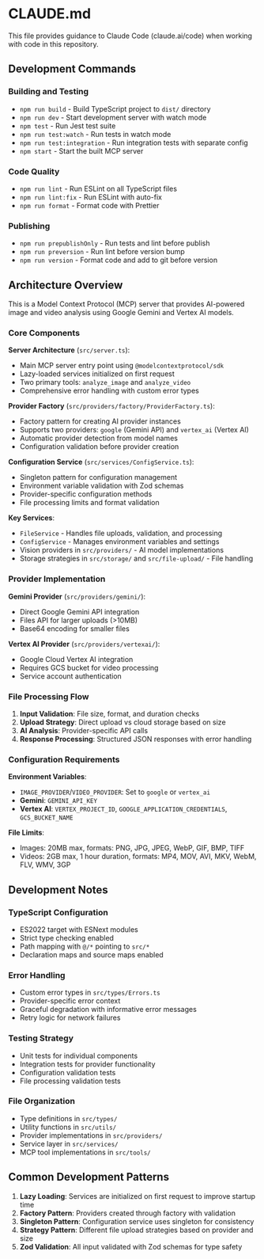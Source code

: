 # CLAUDE.md

This file provides guidance to Claude Code (claude.ai/code) when working with code in this repository.

## Development Commands

### Building and Testing
- `npm run build` - Build TypeScript project to `dist/` directory
- `npm run dev` - Start development server with watch mode
- `npm test` - Run Jest test suite
- `npm run test:watch` - Run tests in watch mode
- `npm run test:integration` - Run integration tests with separate config
- `npm start` - Start the built MCP server

### Code Quality
- `npm run lint` - Run ESLint on all TypeScript files
- `npm run lint:fix` - Run ESLint with auto-fix
- `npm run format` - Format code with Prettier

### Publishing
- `npm run prepublishOnly` - Run tests and lint before publish
- `npm run preversion` - Run lint before version bump
- `npm run version` - Format code and add to git before version

## Architecture Overview

This is a Model Context Protocol (MCP) server that provides AI-powered image and video analysis using Google Gemini and Vertex AI models.

### Core Components

**Server Architecture** (`src/server.ts`):
- Main MCP server entry point using `@modelcontextprotocol/sdk`
- Lazy-loaded services initialized on first request
- Two primary tools: `analyze_image` and `analyze_video`
- Comprehensive error handling with custom error types

**Provider Factory** (`src/providers/factory/ProviderFactory.ts`):
- Factory pattern for creating AI provider instances
- Supports two providers: `google` (Gemini API) and `vertex_ai` (Vertex AI)
- Automatic provider detection from model names
- Configuration validation before provider creation

**Configuration Service** (`src/services/ConfigService.ts`):
- Singleton pattern for configuration management
- Environment variable validation with Zod schemas
- Provider-specific configuration methods
- File processing limits and format validation

**Key Services**:
- `FileService` - Handles file uploads, validation, and processing
- `ConfigService` - Manages environment variables and settings
- Vision providers in `src/providers/` - AI model implementations
- Storage strategies in `src/storage/` and `src/file-upload/` - File handling

### Provider Implementation

**Gemini Provider** (`src/providers/gemini/`):
- Direct Google Gemini API integration
- Files API for larger uploads (>10MB)
- Base64 encoding for smaller files

**Vertex AI Provider** (`src/providers/vertexai/`):
- Google Cloud Vertex AI integration
- Requires GCS bucket for video processing
- Service account authentication

### File Processing Flow

1. **Input Validation**: File size, format, and duration checks
2. **Upload Strategy**: Direct upload vs cloud storage based on size
3. **AI Analysis**: Provider-specific API calls
4. **Response Processing**: Structured JSON responses with error handling

### Configuration Requirements

**Environment Variables**:
- `IMAGE_PROVIDER`/`VIDEO_PROVIDER`: Set to `google` or `vertex_ai`
- **Gemini**: `GEMINI_API_KEY`
- **Vertex AI**: `VERTEX_PROJECT_ID`, `GOOGLE_APPLICATION_CREDENTIALS`, `GCS_BUCKET_NAME`

**File Limits**:
- Images: 20MB max, formats: PNG, JPG, JPEG, WebP, GIF, BMP, TIFF
- Videos: 2GB max, 1 hour duration, formats: MP4, MOV, AVI, MKV, WebM, FLV, WMV, 3GP

## Development Notes

### TypeScript Configuration
- ES2022 target with ESNext modules
- Strict type checking enabled
- Path mapping with `@/*` pointing to `src/*`
- Declaration maps and source maps enabled

### Error Handling
- Custom error types in `src/types/Errors.ts`
- Provider-specific error context
- Graceful degradation with informative error messages
- Retry logic for network failures

### Testing Strategy
- Unit tests for individual components
- Integration tests for provider functionality
- Configuration validation tests
- File processing validation tests

### File Organization
- Type definitions in `src/types/`
- Utility functions in `src/utils/`
- Provider implementations in `src/providers/`
- Service layer in `src/services/`
- MCP tool implementations in `src/tools/`

## Common Development Patterns

1. **Lazy Loading**: Services are initialized on first request to improve startup time
2. **Factory Pattern**: Providers created through factory with validation
3. **Singleton Pattern**: Configuration service uses singleton for consistency
4. **Strategy Pattern**: Different file upload strategies based on provider and size
5. **Zod Validation**: All input validated with Zod schemas for type safety